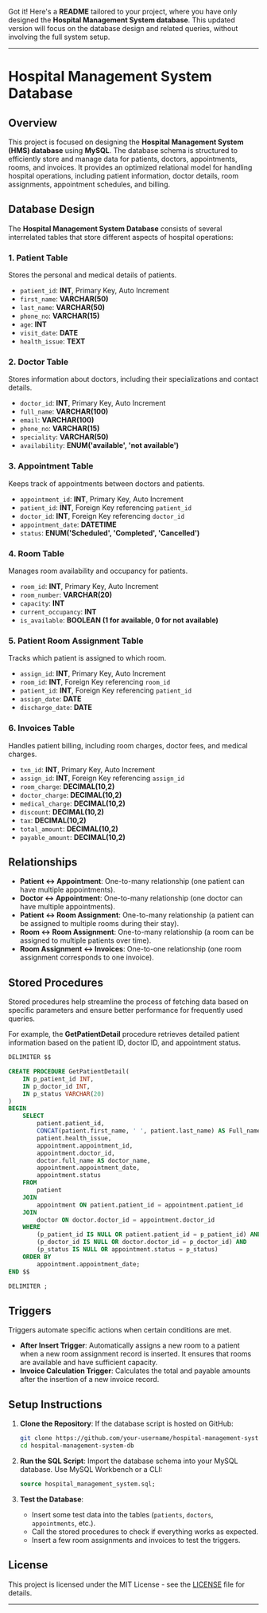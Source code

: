 Got it! Here's a **README** tailored to your project, where you have only designed the **Hospital Management System database**. This updated version will focus on the database design and related queries, without involving the full system setup.

---

# **Hospital Management System Database**

## **Overview**
This project is focused on designing the **Hospital Management System (HMS) database** using **MySQL**. The database schema is structured to efficiently store and manage data for patients, doctors, appointments, rooms, and invoices. It provides an optimized relational model for handling hospital operations, including patient information, doctor details, room assignments, appointment schedules, and billing.

## **Database Design**

The **Hospital Management System Database** consists of several interrelated tables that store different aspects of hospital operations:

### 1. **Patient Table**
Stores the personal and medical details of patients.

- `patient_id`: **INT**, Primary Key, Auto Increment
- `first_name`: **VARCHAR(50)**
- `last_name`: **VARCHAR(50)**
- `phone_no`: **VARCHAR(15)**
- `age`: **INT**
- `visit_date`: **DATE**
- `health_issue`: **TEXT**

### 2. **Doctor Table**
Stores information about doctors, including their specializations and contact details.

- `doctor_id`: **INT**, Primary Key, Auto Increment
- `full_name`: **VARCHAR(100)**
- `email`: **VARCHAR(100)**
- `phone_no`: **VARCHAR(15)**
- `speciality`: **VARCHAR(50)**
- `availability`: **ENUM('available', 'not available')**

### 3. **Appointment Table**
Keeps track of appointments between doctors and patients.

- `appointment_id`: **INT**, Primary Key, Auto Increment
- `patient_id`: **INT**, Foreign Key referencing `patient_id`
- `doctor_id`: **INT**, Foreign Key referencing `doctor_id`
- `appointment_date`: **DATETIME**
- `status`: **ENUM('Scheduled', 'Completed', 'Cancelled')**

### 4. **Room Table**
Manages room availability and occupancy for patients.

- `room_id`: **INT**, Primary Key, Auto Increment
- `room_number`: **VARCHAR(20)**
- `capacity`: **INT**
- `current_occupancy`: **INT**
- `is_available`: **BOOLEAN (1 for available, 0 for not available)**

### 5. **Patient Room Assignment Table**
Tracks which patient is assigned to which room.

- `assign_id`: **INT**, Primary Key, Auto Increment
- `room_id`: **INT**, Foreign Key referencing `room_id`
- `patient_id`: **INT**, Foreign Key referencing `patient_id`
- `assign_date`: **DATE**
- `discharge_date`: **DATE**

### 6. **Invoices Table**
Handles patient billing, including room charges, doctor fees, and medical charges.

- `txn_id`: **INT**, Primary Key, Auto Increment
- `assign_id`: **INT**, Foreign Key referencing `assign_id`
- `room_charge`: **DECIMAL(10,2)**
- `doctor_charge`: **DECIMAL(10,2)**
- `medical_charge`: **DECIMAL(10,2)**
- `discount`: **DECIMAL(10,2)**
- `tax`: **DECIMAL(10,2)**
- `total_amount`: **DECIMAL(10,2)**
- `payable_amount`: **DECIMAL(10,2)**

## **Relationships**
- **Patient ↔ Appointment**: One-to-many relationship (one patient can have multiple appointments).
- **Doctor ↔ Appointment**: One-to-many relationship (one doctor can have multiple appointments).
- **Patient ↔ Room Assignment**: One-to-many relationship (a patient can be assigned to multiple rooms during their stay).
- **Room ↔ Room Assignment**: One-to-many relationship (a room can be assigned to multiple patients over time).
- **Room Assignment ↔ Invoices**: One-to-one relationship (one room assignment corresponds to one invoice).

## **Stored Procedures**
Stored procedures help streamline the process of fetching data based on specific parameters and ensure better performance for frequently used queries.

For example, the **GetPatientDetail** procedure retrieves detailed patient information based on the patient ID, doctor ID, and appointment status.

```sql
DELIMITER $$

CREATE PROCEDURE GetPatientDetail(
    IN p_patient_id INT,
    IN p_doctor_id INT,
    IN p_status VARCHAR(20)
)
BEGIN
    SELECT 
        patient.patient_id,
        CONCAT(patient.first_name, ' ', patient.last_name) AS Full_name,
        patient.health_issue,
        appointment.appointment_id,
        appointment.doctor_id,
        doctor.full_name AS doctor_name,
        appointment.appointment_date,
        appointment.status
    FROM 
        patient
    JOIN 
        appointment ON patient.patient_id = appointment.patient_id
    JOIN 
        doctor ON doctor.doctor_id = appointment.doctor_id
    WHERE 
        (p_patient_id IS NULL OR patient.patient_id = p_patient_id) AND
        (p_doctor_id IS NULL OR doctor.doctor_id = p_doctor_id) AND
        (p_status IS NULL OR appointment.status = p_status)
    ORDER BY 
        appointment.appointment_date;
END $$

DELIMITER ;
```

## **Triggers**
Triggers automate specific actions when certain conditions are met.

- **After Insert Trigger**: Automatically assigns a new room to a patient when a new room assignment record is inserted. It ensures that rooms are available and have sufficient capacity.
- **Invoice Calculation Trigger**: Calculates the total and payable amounts after the insertion of a new invoice record.

## **Setup Instructions**

1. **Clone the Repository**:
   If the database script is hosted on GitHub:
   ```bash
   git clone https://github.com/your-username/hospital-management-system-db.git
   cd hospital-management-system-db
   ```

2. **Run the SQL Script**:
   Import the database schema into your MySQL database. Use MySQL Workbench or a CLI:
   ```sql
   source hospital_management_system.sql;
   ```

3. **Test the Database**:
   - Insert some test data into the tables (`patients`, `doctors`, `appointments`, etc.).
   - Call the stored procedures to check if everything works as expected.
   - Insert a few room assignments and invoices to test the triggers.

## **License**
This project is licensed under the MIT License - see the [LICENSE](LICENSE) file for details.

---
